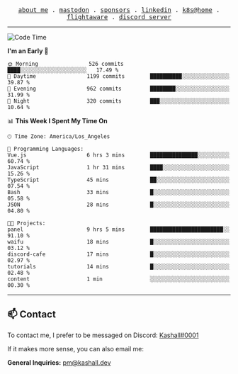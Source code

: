 <p align="center">
  <samp>
    <a href="https://jordanjones.org/">about me</a> .
    <a href="https://mastodon.social/@kashall">mastodon</a> .
    <a href="https://github.com/sponsors/kashalls">sponsors</a> .
    <a href="https://linkedin.com/in/jordpjones">linkedin</a> .
    <a href="https://github.com/kashalls/home-cluster">k8s@home</a> .
    <a href="https://flightaware.com/adsb/stats/user/kashalls">flightaware</a> .
    <a href="https://discord.gg/ctgrp8k">discord server</a>
  </samp>
</p>

---

<!--START_SECTION:waka-->
![Code Time](http://img.shields.io/badge/Code%20Time-1%2C274%20hrs%2056%20mins-blue)

**I'm an Early 🐤** 

```text
🌞 Morning                526 commits         ████░░░░░░░░░░░░░░░░░░░░░   17.49 % 
🌆 Daytime                1199 commits        ██████████░░░░░░░░░░░░░░░   39.87 % 
🌃 Evening                962 commits         ████████░░░░░░░░░░░░░░░░░   31.99 % 
🌙 Night                  320 commits         ███░░░░░░░░░░░░░░░░░░░░░░   10.64 % 
```


📊 **This Week I Spent My Time On** 

```text
🕑︎ Time Zone: America/Los_Angeles

💬 Programming Languages: 
Vue.js                   6 hrs 3 mins        ███████████████░░░░░░░░░░   60.74 % 
JavaScript               1 hr 31 mins        ████░░░░░░░░░░░░░░░░░░░░░   15.26 % 
TypeScript               45 mins             ██░░░░░░░░░░░░░░░░░░░░░░░   07.54 % 
Bash                     33 mins             █░░░░░░░░░░░░░░░░░░░░░░░░   05.58 % 
JSON                     28 mins             █░░░░░░░░░░░░░░░░░░░░░░░░   04.80 % 

🐱‍💻 Projects: 
panel                    9 hrs 5 mins        ███████████████████████░░   91.10 % 
waifu                    18 mins             █░░░░░░░░░░░░░░░░░░░░░░░░   03.12 % 
discord-cafe             17 mins             █░░░░░░░░░░░░░░░░░░░░░░░░   02.97 % 
tutorials                14 mins             █░░░░░░░░░░░░░░░░░░░░░░░░   02.48 % 
content                  1 min               ░░░░░░░░░░░░░░░░░░░░░░░░░   00.30 % 
```


<!--END_SECTION:waka-->

---

## 📫 Contact

To contact me, I prefer to be messaged on Discord:  [Kashall#0001](https://discord.com/users/201077739589992448)

If it makes more sense, you can also email me:

**General Inquiries:** pm@kashall.dev  
